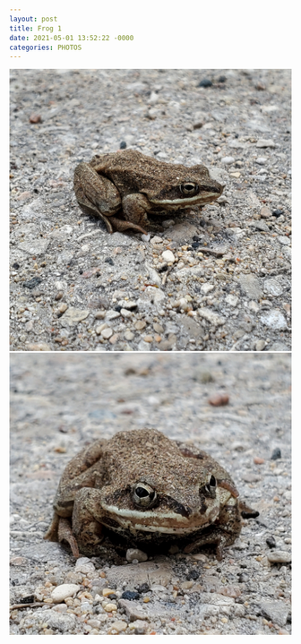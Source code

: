 ```yaml
---
layout: post
title: Frog 1
date: 2021-05-01 13:52:22 -0000
categories: PHOTOS
---
```


![Frog](/assets/photos/IMG_20210501_135222_446.jpg)
![Frog](/assets/photos/20210501_225018.jpg)
